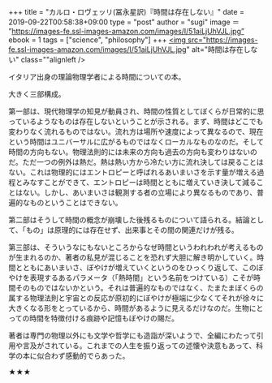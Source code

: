 +++
title = "カルロ・ロヴェッリ(冨永星訳)『時間は存在しない』"
date = 2019-09-22T00:58:38+09:00
type = "post"
author = "sugi"
image ＝ ”https://images-fe.ssl-images-amazon.com/images/I/51aiLjUhVJL.jpg”
ebook = 1
tags = ["science",  "philosophy"]
+++
<a href="http://www.amazon.co.jp/exec/obidos/ASIN/4140817909/chezsugi-22/ref=nosim/" name="amazletlink" target="_blank"><img src="https://images-fe.ssl-images-amazon.com/images/I/51aiLjUhVJL.jpg" alt="時間は存在しない" class=""alignleft /></a>

イタリア出身の理論物理学者による時間についての本。

大きく三部構成。

第一部は、現代物理学の知見が動員され、時間の性質としてぼくらが日常的に思っているようなものは存在しないということが示される。まず、時間はどこでも変わりなく流れるものではない。流れ方は場所や速度によって異なるので、現在という時間はユニバーサルに広がるものではなくローカルなものなのだ。そして時間の方向もない。物理法則的には未来の方向も過去の方向も変わりはないのだ。ただ一つの例外は熱だ。熱は熱い方から冷たい方に流れ決しては戻ることはない。これは物理的にはエントロピーと呼ばれるあいまいさを示す量が増える過程とみなすことができて、エントロピーは時間とともに増えていき決して減ることはない。しかし、あいまいさは観測する者の立場により異なるものであり、普遍的なものということはできない。

第二部はそうして時間の概念が崩壊した後残るものについて語られる。結論として、「もの」は原理的には存在せず、出来事とその間の関連だけが残る。

第三部は、そういうなにもないところからなぜ時間というわれわれが考えるものが生まれるのか、著者の私見が混じることを恐れず大胆に解き明かしていく。時間とともにあいまいさ、ぼやけが増えていくというのをひっくり返して、このぼやけを表現するあるパラメータ（「熱時間」という名前をつけている）こそが時間そのものではないかという。それは普遍的なものではなく、たまたまぼくらの属する物理法則と宇宙との反応が原初的にぼやけが極端に少なくてそれが徐々に大きくなる形をとっているから、時間があるように見えるだけなのだ。生物にとっての時間を特徴付ける痕跡や記憶もぼやけの賜だ。

著者は専門の物理以外にも文学や哲学にも造詣が深いようで、全編にわたって引用や言及がされている。これまでの人生を振り返っての述懐や決意もあって、科学の本に似合わず感動的でらあった。

★★★